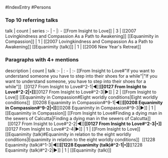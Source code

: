 #IndexEntry #Persons

### Top 10 referring talks
talk | count | series
:- | - |: -
[[From Insight to Love]] | 3 | [[2007 Lovingkindness and Compassion As a Path to Awakening]]
[[Equanimity in Compassion]] | 1 | [[2007 Lovingkindness and Compassion As a Path to Awakening]]
[[Equanimity (talk)]] | 1 | [[2006 New Year's Retreat]]

### Paragraphs with 4+ mentions
description | count | talk
:- | : - | :-
[[From Insight to Love#"If you want to understand someone you have to step into their shoes for a while"\|"If you want to understand someone, you have to step into their shoes for a while"]] &nbsp;&nbsp;[[0127 From Insight to Love#^2-1\|◀]]**[[0127 From Insight to Love#^2-2\|•]]**[[0127 From Insight to Love#^2-3\|▶]] | 2 | [[From Insight to Love]]
[[Equanimity in Compassion#Eight worldly conditions\|Eight worldly conditions]] &nbsp;&nbsp;[[0208 Equanimity in Compassion#^9-1\|◀]]**[[0208 Equanimity in Compassion#^9-2\|•]]**[[0208 Equanimity in Compassion#^9-3\|▶]] | 1 | [[Equanimity in Compassion]]
[[From Insight to Love#Finding a dying man in the sewers of Calcutta\|Finding a dying man in the sewers of Calcutta]] &nbsp;&nbsp;[[0127 From Insight to Love#^2-2\|◀]]**[[0127 From Insight to Love#^2-3\|•]]**[[0127 From Insight to Love#^2-4\|▶]] | 1 | [[From Insight to Love]]
[[Equanimity (talk)#Equanimity in relation to the eight worldly conditions\|Equanimity in relation to the eight worldly conditions]] &nbsp;&nbsp;[[1228 Equanimity (talk)#^1-3\|◀]]**[[1228 Equanimity (talk)#^2-1\|•]]**[[1228 Equanimity (talk)#^2-2\|▶]] | 1 | [[Equanimity (talk)]]


